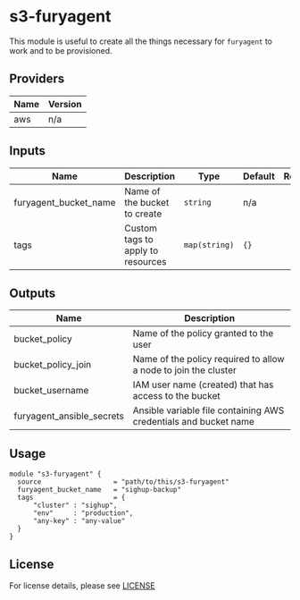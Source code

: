 # s3-furyagent

This module is useful to create all the things necessary for `furyagent` to work
and to be provisioned.

## Providers

| Name | Version |
| ---- | ------- |
| aws  | n/a     |

## Inputs

| Name                  | Description                                   | Type         | Default       | Required |
| --------------------- | --------------------------------------------- | ------------ | ------------- | :------: |
| furyagent_bucket_name | Name of the bucket to create                  | `string`     | n/a           |   yes    |
| tags                  | Custom tags to apply to resources             | `map(string)`| `{}`          |    no    |

## Outputs

| Name                      | Description                                                      |
| ------------------------- | ---------------------------------------------------------------- |
| bucket_policy             | Name of the policy granted to the user                           |
| bucket_policy_join        | Name of the policy required to allow a node to join the cluster  |
| bucket_username           | IAM user name (created) that has access to the bucket            |
| furyagent_ansible_secrets | Ansible variable file containing AWS credentials and bucket name |

## Usage

```hcl
module "s3-furyagent" {
  source                  = "path/to/this/s3-furyagent"
  furyagent_bucket_name   = "sighup-backup"
  tags                    = {
      "cluster" : "sighup",
      "env"     : "production",
      "any-key" : "any-value"
  }
}
```

## License

For license details, please see [LICENSE](../../LICENSE)
